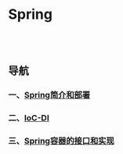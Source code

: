 # Spring

<br><br>

## 导航

### 一、[Spring简介和部署](Spring简介和部署.md#spring简介和部署)
### 二、[IoC-DI](IoC-DI.md#ioc-di)
### 三、[Spring容器的接口和实现](Spring容器的接口和实现.md#spring容器的接口和实现)
